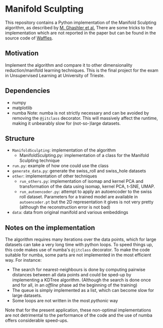 # Manifold Sculpting
This repository contains a Python implementation of the Manifold Sculpting algorithm, as described by [M. Ghashler et al.](https://proceedings.neurips.cc/paper/2007/file/c06d06da9666a219db15cf575aff2824-Paper.pdf)
There are some tricks to the implementation which are not reported in the paper but can be found in the source code of [Waffles](https://github.com/mikegashler/waffles/tree/master).

## Motivation
Implement the algorithm and compare it to other dimensionality reduction/manifold learning techniques. This is the final project for the exam in Unsupervised Learning at University of Trieste.

## Dependencies
- numpy
- matplotlib
- numba
Note: numba is not strictly necessary and can be avoided by removing the `@jitclass` decorator. This will massively affect the runtime, making it unbearably slow for (not-so-)large datasets.

## Structure
- `ManifoldSculpting`: implementation of the algorithm
    - ManifoldSculpting.py: implementation of a class for the Manifold Sculpting technique
- `run.py`: example of how one could use the class
- `generate_data.py`: generate the swiss_roll and swiss_hole datasets
- `other`: implementation of other techniques
    - `run_others.py`: implementation of isomap and kernel PCA and transformation of the data using
    isomap, kernel PCA, t-SNE, UMAP.
    - `run_autoencoder.py`: attempt to apply an autoencoder to the swiss roll dataset. Parameters for
    a trained model are available in `autoencoder.pt` but the 2D representation it gives is not very pretty (although the reconstruction error is not bad)
- `data`: data from original manifold and various embeddings

## Notes on the implementation
The algorithm requires many iterations over the data points, which for large datasets can take a very long time with python loops. To speed things up, this code makes use of numba's `@jitclass` decorator. To make the code suitable for numba, some parts are not implemented in the most efficient way. For instance:
- The search for nearest-neighbours is done by computing pairwise distances between all data points and could be sped-up by implementing a KDTree algorithm. (Although the search is done once and for all, in an _offline_ phase ad the beginning of the training)
- The queue is simply implemented as a list, which can become slow for large datasets.
- Some loops are not written in the most _pythonic_ way

Note that for the present application, these non-optimal implementations are not detrimental to the performance of the code and the use of numba offers considerable speed-ups.